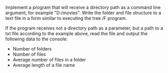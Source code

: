 Implement a program that will receive a directory path as a command line argument, for example "D:/movies". 
Write the folder and file structure to a text file in a form similar to executing the tree /F program.

If the program receives not a directory path as a parameter, but a path to a txt file according to the example above, 
read the file and output the following data to the console: 
- Number of folders
- Number of files
- Average number of files in a folder
- Average length of a file name